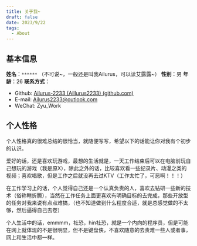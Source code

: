 ```yaml
---
title: 关于我~
draft: false
date: 2023/9/22
tags:
  - About
---
```


## 基本信息

**姓名**：`******` （不可说~，一般还是叫我Ailurus，可以读艾露露~）
**性别**：男
**年龄**：26
**联系方式**：
- Github: [Ailurus-2233 (Aillurus2233) (github.com)](https://github.com/Ailurus-2233)
- E-mail: Ailurus2233@outlook.com
- WeChat: Zyu_Work

## 个人性格

个人性格真的很难总结的很恰当，就随便写写，希望以下的话能让你对我有个初步的认识。

爱好的话，还是喜欢玩游戏，最想的生活就是，一天工作结束后可以在电脑前玩自己想玩的游戏（我是原X），除此之外的话，比较喜欢看一些纪录片、动漫之类的视频；喜欢唱歌，但是工作之后就没再去过KTV（工作太忙了，可恶啊！！！）

在工作学习上的话，个人觉得自己还是一个认真负责的人，喜欢去钻研一些新的技术（俗称瞎折腾），当然在工作任务上面更喜欢有明确目标的去完成，那些开放型的任务对我来说有点点难搞，（也不知道做到什么程度合适，就是总感觉做的不太够，然后逼得自己去卷）

个人生活中的话，emmmm，社恐，hin社恐，就是一个内向的程序员，但是可能在网上就体现的不是很明显，但不是键盘侠，不喜欢随意的去责难一些人或者事，网上和生活中都一样。

